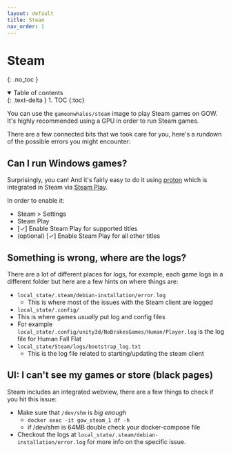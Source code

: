 ```yaml
---
layout: default
title: Steam 
nav_order: 1
---
```


# Steam
{: .no_toc }

<details open markdown="block">
  <summary>
    Table of contents
  </summary>
  {: .text-delta }
1. TOC
{:toc}
</details>

You can use the `gameonwhales/steam` image to play Steam games on GOW. It's highly recommended using a GPU in order to run Steam games.

There are a few connected bits that we took care for you, here's a rundown of the possible errors you might encounter:

## Can I run Windows games?

Surprisingly, you can! And it's fairly easy to do it using [proton](https://www.protondb.com/) which is integrated in Steam via [Steam Play](https://steamcommunity.com/games/221410/announcements/detail/1696055855739350561).

In order to enable it:
- Steam > Settings
- Steam Play
- [✓] Enable Steam Play for supported titles
- (optional) [✓] Enable Steam Play for all other titles

## Something is wrong, where are the logs?

There are a lot of different places for logs, for example, each game logs in a different folder but here are a few hints on where things are:
 - `local_state/.steam/debian-installation/error.log`
   - This is where most of the issues with the Steam client are logged
 -  `local_state/.config/`
   - This is where games *usually* put log and config files
   - For example `local_state/.config/unity3d/NoBrakesGames/Human/Player.log` is the log file for Human Fall Flat
 - `local_state/Steam/logs/bootstrap_log.txt`
   -  This is the log file related to starting/updating the steam client

## UI: I can't see my games or store (black pages) 

Steam includes an integrated webview, there are a few things to check if you hit this issue:
  - Make sure that `/dev/shm` is *big enough*
    - `docker exec -it gow_steam_1 df -h`
    - if /dev/shm is 64MB double check your docker-compose file
  - Checkout the logs at `local_state/.steam/debian-installation/error.log` for more info on the specific issue.
